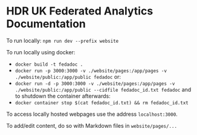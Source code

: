 # HDR UK Federated Analytics Documentation

To run locally: `npm run dev --prefix website`

To run locally using docker:
- `docker build -t fedadoc .`
- `docker run -p 3000:3000 -v ./website/pages:/app/pages -v ./website/public:/app/public fedadoc`
or:
- `docker run -d -p 3000:3000 -v ./website/pages:/app/pages -v ./website/public:/app/public --cidfile fedadoc_id.txt fedadoc`
and to shutdown the container afterwards:
- `docker container stop $(cat fedadoc_id.txt) && rm fedadoc_id.txt`

To access locally hosted webpages use the address `localhost:3000`.

To add/edit content, do so with Markdown files in `website/pages/...`
